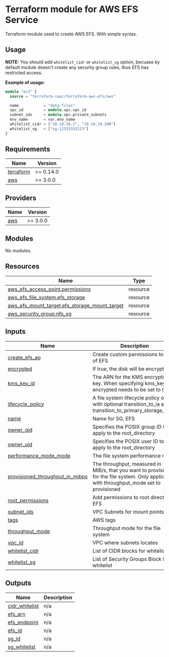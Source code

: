 Terraform module for AWS EFS Service
==========================================

Terraform module used to create AWS EFS. With simple syntax.

## Usage

**NOTE:** You should add `whitelist_cidr` or `whitelist_sg` option, becuase by default module doesn't create any security group rules, thus EFS has restricted access.

**Example of usage:**
```terraform
module "ec2" {
  source = "terraform-iaac/terraform-aws-efs/aws"

  name           = "data-files"
  vpc_id         = module.vpc.vpc_id
  subnet_ids     = module.vpc.private_subnets
  env_name       = var.env_name
  whitelist_cidr = ["10.10.10.2", "10.10.10.200"]
  whitelist_sg   = ["sg-12315315123"]
}

```

<!-- BEGIN_TF_DOCS -->
## Requirements

| Name | Version |
|------|---------|
| <a name="requirement_terraform"></a> [terraform](#requirement\_terraform) | >= 0.14.0 |
| <a name="requirement_aws"></a> [aws](#requirement\_aws) | >= 3.0.0 |

## Providers

| Name | Version |
|------|---------|
| <a name="provider_aws"></a> [aws](#provider\_aws) | >= 3.0.0 |

## Modules

No modules.

## Resources

| Name | Type |
|------|------|
| [aws_efs_access_point.permissions](https://registry.terraform.io/providers/hashicorp/aws/latest/docs/resources/efs_access_point) | resource |
| [aws_efs_file_system.efs_storage](https://registry.terraform.io/providers/hashicorp/aws/latest/docs/resources/efs_file_system) | resource |
| [aws_efs_mount_target.efs_storage_mount_target](https://registry.terraform.io/providers/hashicorp/aws/latest/docs/resources/efs_mount_target) | resource |
| [aws_security_group.nfs_sg](https://registry.terraform.io/providers/hashicorp/aws/latest/docs/resources/security_group) | resource |

## Inputs

| Name | Description | Type | Default | Required |
|------|-------------|------|---------|:--------:|
| <a name="input_create_efs_ap"></a> [create\_efs\_ap](#input\_create\_efs\_ap) | Create custom permissions to root of EFS | `bool` | `false` | no |
| <a name="input_encrypted"></a> [encrypted](#input\_encrypted) | If true, the disk will be encrypted | `bool` | `true` | no |
| <a name="input_kms_key_id"></a> [kms\_key\_id](#input\_kms\_key\_id) | The ARN for the KMS encryption key. When specifying kms\_key\_id, encrypted needs to be set to true | `string` | `null` | no |
| <a name="input_lifecycle_policy"></a> [lifecycle\_policy](#input\_lifecycle\_policy) | A file system lifecycle policy object with optional transition\_to\_ia and transition\_to\_primary\_storage\_class | `map(string)` | `{}` | no |
| <a name="input_name"></a> [name](#input\_name) | Name for SG, EFS | `string` | n/a | yes |
| <a name="input_owner_gid"></a> [owner\_gid](#input\_owner\_gid) | Specifies the POSIX group ID to apply to the root\_directory | `number` | `0` | no |
| <a name="input_owner_uid"></a> [owner\_uid](#input\_owner\_uid) | Specifies the POSIX user ID to apply to the root\_directory | `number` | `0` | no |
| <a name="input_performance_mode_mode"></a> [performance\_mode\_mode](#input\_performance\_mode\_mode) | The file system performance mode | `string` | `"generalPurpose"` | no |
| <a name="input_provisioned_throughput_in_mibps"></a> [provisioned\_throughput\_in\_mibps](#input\_provisioned\_throughput\_in\_mibps) | The throughput, measured in MiB/s, that you want to provision for the file system. Only applicable with throughput\_mode set to provisioned | `string` | `null` | no |
| <a name="input_root_permissions"></a> [root\_permissions](#input\_root\_permissions) | Add permissions to root directory EFS | `string` | `"0777"` | no |
| <a name="input_subnet_ids"></a> [subnet\_ids](#input\_subnet\_ids) | VPC Subnets for mount points | `list(string)` | n/a | yes |
| <a name="input_tags"></a> [tags](#input\_tags) | AWS tags | `map` | `{}` | no |
| <a name="input_throughput_mode"></a> [throughput\_mode](#input\_throughput\_mode) | Throughput mode for the file system | `string` | `"bursting"` | no |
| <a name="input_vpc_id"></a> [vpc\_id](#input\_vpc\_id) | VPC where subnets locates | `string` | n/a | yes |
| <a name="input_whitelist_cidr"></a> [whitelist\_cidr](#input\_whitelist\_cidr) | List of CIDR blocks for whitelist | `list(string)` | `[]` | no |
| <a name="input_whitelist_sg"></a> [whitelist\_sg](#input\_whitelist\_sg) | List of Security Groups Block for whitelist | `list(string)` | `[]` | no |

## Outputs

| Name | Description |
|------|-------------|
| <a name="output_cidr_whitelist"></a> [cidr\_whitelist](#output\_cidr\_whitelist) | n/a |
| <a name="output_efs_arn"></a> [efs\_arn](#output\_efs\_arn) | n/a |
| <a name="output_efs_endpoint"></a> [efs\_endpoint](#output\_efs\_endpoint) | n/a |
| <a name="output_efs_id"></a> [efs\_id](#output\_efs\_id) | n/a |
| <a name="output_sg_id"></a> [sg\_id](#output\_sg\_id) | n/a |
| <a name="output_sg_whitelist"></a> [sg\_whitelist](#output\_sg\_whitelist) | n/a |
<!-- END_TF_DOCS -->